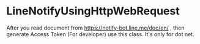 # LineNotifyUsingHttpWebRequest
After you read document from https://notify-bot.line.me/doc/en/ , then generate Access Token (For developer) use this class. It's only for dot net.
